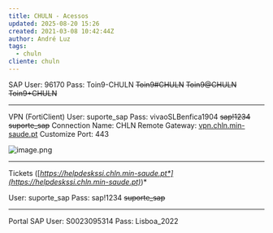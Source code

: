 ```yaml
---
title: CHULN - Acessos
updated: 2025-08-20 15:26
created: 2021-03-08 10:42:44Z
author: André Luz
tags:
  - chuln
cliente: chuln
---
```


SAP
User: 96170
Pass:
Toin9-CHULN
<s>Toin9#CHULN</s>
<s>Toin9@CHULN</s>
<s>Toin9+CHULN</s>
<s>
</s>

* * *

VPN (FortiClient)
User: suporte_sap
Pass: vivaoSLBenfica1904
<s>sap!1234</s>
<s>suporte_sap</s>
<s>
</s>
Connection Name: CHLN
Remote Gateway: [vpn.chln.min-saude.pt](http://vpn.chln.min-saude.pt)
Customize Port: 443

![image.png](image-27.png)

* * *

Tickets ([*https://helpdeskssi.chln.min-saude.pt*](https://helpdeskssi.chln.min-saude.pt)*)*

User: suporte_sap
Pass: sap!1234
<s>suporte_sap</s>
<s>
</s>

* * *

Portal SAP
User: S0023095314
Pass: Lisboa_2022